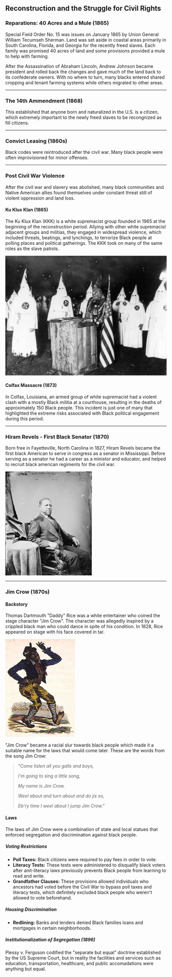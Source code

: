 ## Reconstruction and the Struggle for Civil Rights

### Reparations: 40 Acres and a Mule (1865)
Special Field Order No. 15 was issues on January 1865 by Union General William Tecumseh Sherman.  Land was set aside in coastal areas primarily in South Carolina, Florida, and Georgia for the recently freed slaves.  Each family was promised 40 acres of land and some provisions provided a mule to help with farming.

After the Assassination of Abraham Lincoln, Andrew Johnson became president and rolled back the changes and gave much of the land back to its confederate owners.  With no where to turn, many blacks entered shared cropping and tenant farming systems while others migrated to other areas.

---

### The 14th Ammendment (1868)
This established that anyone born and naturalized in the U.S. is a citizen, which extremely important to the newly freed slaves to be recongnized as fill citizens.

---

### Convict Leasing (1860s)
Black codes were reintroduced after the civil war.  Many black people were often improvisioned for minor offenses. 

---

### Post Civil War Violence
After the civil war and slavery was abolished, many black communities and Native American allies found themselves under constant threat still of violent oppression and land loss.

#### Ku Klux Klan (1865)
The Ku Klux Klan (KKK) is a white supremacist group founded in 1965 at the beginning of the reconstruction period.  Allying with other white supremacist adjacent groups and militias, they engaged in widespread violence, which included threats, beatings, and lynchings, to terrorize Black people at polling places and political gatherings.  The KKK took on many of the same roles as the slave patrols.

![KKK Night Rally](https://raw.githubusercontent.com/Chukobyte/black-history/main/assets/images/kkk_night_rally.png)

#### Colfax Massacre (1873)
In Colfax, Louisiana, an armed group of white supremacist had a violent clash with a mostly Black militia at a courthouse, resulting in the deaths of approximately 150 Black people. This incident is just one of many that highlighted the extreme risks associated with Black political engagement during this period.

---

### Hiram Revels - First Black Senator (1870)
Born free in Fayetteville, North Carolina in 1827, Hiram Revels became the first black American to serve in congress as a senator in Mississippi.  Before serving as a senator he had a career as a ministor and educator, and helped to recruit black american regiments for the civil war.

![Hiram Revels](https://raw.githubusercontent.com/Chukobyte/black-history/main/assets/images/hiram_revels.png)

---

### Jim Crow (1870s)

#### Backstory
Thomas Dartmouth "Daddy" Rice was a white entertainer who coined the stage character "Jim Crow".  The character was allegedly inspired by a crippled black man who could dance in spite of his condition.  In 1828, Rice appeared on stage with his face covered in tar.

![Jim Crow Poster](https://raw.githubusercontent.com/Chukobyte/black-history/main/assets/images/real_jim_crow.png)

"Jim Crow" became a racial slur towards black people which made it a suitable name for the laws that would come later.  These are the words from the song Jim Crow:

> *"Come listen all you galls and boys,*
>
> *I'm going to sing a little song,*
>
> *My name is Jim Crow.*
>
> *Weel about and turn about and do jis so,*
>
> *Eb'ry time I weel about I jump Jim Crow."*

#### Laws

The laws of Jim Crow were a combination of state and local statues that enforced segregation and discrimination against black people.

##### Voting Restrictions

- **Poll Taxes:** Black citizens were required to pay fees in order to vote.
- **Literacy Tests:** These tests were administered to disqualify black voters after anit-literacy laws previously prevents Black people from learning to read and write.
- **Grandfather Clauses:** These provisions allowed individuals who ancestors had voted before the Civil War to bypass poll taxes and literacy tests, which definitely excluded black people who weren't allowed to vote beforehand.

##### Housing Discrimination

- **Redlining:** Banks and lenders denied Black families loans and mortgages in certain neighborhoods.

##### Institutionalization of Segregation (1896)
Plessy v. Ferguson codified the "separate but equal" doctrine established by the US Supreme Court, but in reality the facilities and services such as education, transportation, healthcare, and public accomadations were anything but equal.
